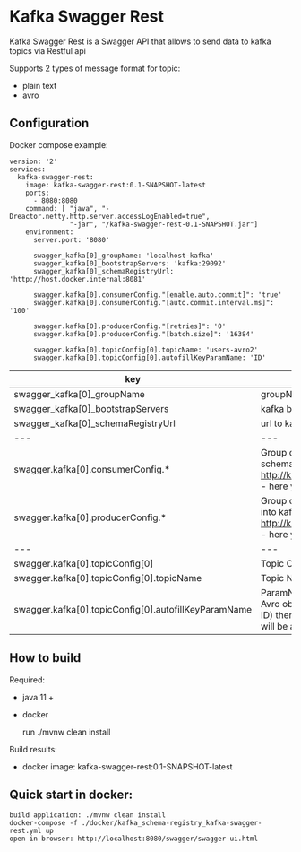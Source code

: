 # Kafka Swagger Rest
Kafka Swagger Rest is a Swagger API that allows to send data to kafka topics via Restful api

Supports 2 types of message format for topic:
- plain text
- avro

## Configuration
Docker compose example:

    version: '2'
    services:
      kafka-swagger-rest:
        image: kafka-swagger-rest:0.1-SNAPSHOT-latest
        ports:
          - 8080:8080
        command: [ "java", "-Dreactor.netty.http.server.accessLogEnabled=true",
                   "-jar", "/kafka-swagger-rest-0.1-SNAPSHOT.jar"]
        environment:
          server.port: '8080'
    
          swagger_kafka[0]_groupName: 'localhost-kafka'
          swagger_kafka[0]_bootstrapServers: 'kafka:29092'
          swagger_kafka[0]_schemaRegistryUrl: 'http://host.docker.internal:8081'
          
          swagger.kafka[0].consumerConfig."[enable.auto.commit]": 'true'
          swagger.kafka[0].consumerConfig."[auto.commit.interval.ms]": '100'
          
          swagger.kafka[0].producerConfig."[retries]": '0'
          swagger.kafka[0].producerConfig."[batch.size]": '16384'
          
          swagger.kafka[0].topicConfig[0].topicName: 'users-avro2'
          swagger.kafka[0].topicConfig[0].autofillKeyParamName: 'ID'


| key | description |
| --- | ----------- |
| swagger_kafka[0]_groupName | groupName for swagger spec |
| swagger_kafka[0]_bootstrapServers | kafka bootstrapServers |
| swagger_kafka[0]_schemaRegistryUrl | url to kafka-schema-registry |
| --- | --- |
| swagger.kafka[0].consumerConfig.* | Group of configs for consumer. Consumer is used to read schemas from kafka topic '_schemas'. http://kafka.apache.org/documentation.html#consumerconfigs - here you can find all config keys for consumer config |
| swagger.kafka[0].producerConfig.* | Group of configs for producer. Producer is used to send data into kafka topics. http://kafka.apache.org/documentation.html#producerconfigs - here you can find all config keys for producer config |  
| --- | --- |
| swagger.kafka[0].topicConfig[0] | Topic Config |
| swagger.kafka[0].topicConfig[0].topicName | Topic Name |
| swagger.kafka[0].topicConfig[0].autofillKeyParamName | ParamName to autofill Key from Value data. If topic message is Avro object and you want to autofill key from some field (like: ID) then you need to set this param value to "ID" and key value will be autofilled from "ID" |

## How to build
Required:
- java 11 +
- docker


    run ./mvnw clean install
    
Build results:
- docker image: kafka-swagger-rest:0.1-SNAPSHOT-latest

## Quick start in docker:

    build application: ./mvnw clean install
    docker-compose -f ./docker/kafka_schema-registry_kafka-swagger-rest.yml up
    open in browser: http://localhost:8080/swagger/swagger-ui.html

